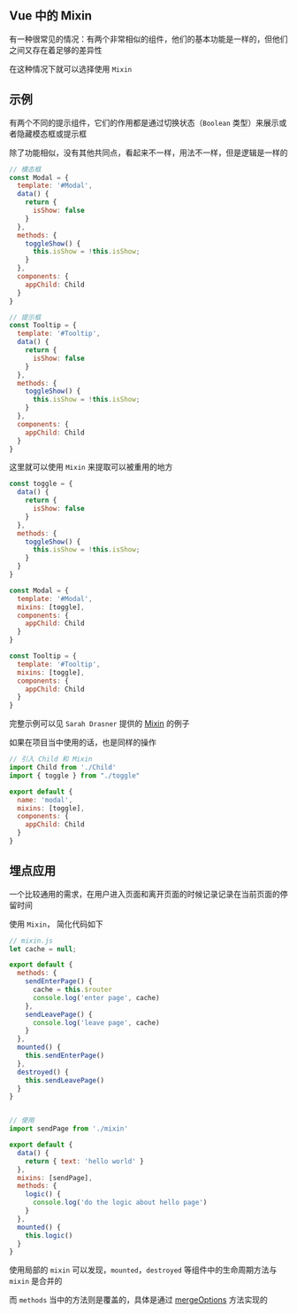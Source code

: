 









## Vue 中的 Mixin

有一种很常见的情况：有两个非常相似的组件，他们的基本功能是一样的，但他们之间又存在着足够的差异性

<!--more-->

在这种情况下就可以选择使用 `Mixin`


## 示例

有两个不同的提示组件，它们的作用都是通过切换状态（`Boolean` 类型）来展示或者隐藏模态框或提示框

除了功能相似，没有其他共同点，看起来不一样，用法不一样，但是逻辑是一样的

```js
// 模态框
const Modal = {
  template: '#Modal',
  data() {
    return {
      isShow: false
    }
  },
  methods: {
    toggleShow() {
      this.isShow = !this.isShow;
    }
  },
  components: {
    appChild: Child
  }
}

// 提示框
const Tooltip = {
  template: '#Tooltip',
  data() {
    return {
      isShow: false
    }
  },
  methods: {
    toggleShow() {
      this.isShow = !this.isShow;
    }
  },
  components: {
    appChild: Child
  }
}
```

这里就可以使用 `Mixin` 来提取可以被重用的地方

```js
const toggle = {
  data() {
    return {
      isShow: false
    }
  },
  methods: {
    toggleShow() {
      this.isShow = !this.isShow;
    }
  }
}

const Modal = {
  template: '#Modal',
  mixins: [toggle],
  components: {
    appChild: Child
  }
}

const Tooltip = {
  template: '#Tooltip',
  mixins: [toggle],
  components: {
    appChild: Child
  }
}
```

完整示例可以见 `Sarah Drasner` 提供的 [Mixin](https://codepen.io/sdras/pen/101a5d737b31591e5801c60b666013db/) 的例子

如果在项目当中使用的话，也是同样的操作

```js
// 引入 Child 和 Mixin
import Child from './Child'
import { toggle } from "./toggle"

export default {
  name: 'modal',
  mixins: [toggle],
  components: {
    appChild: Child
  }
}
```



## 埋点应用

一个比较通用的需求，在用户进入页面和离开页面的时候记录记录在当前页面的停留时间

使用 `Mixin`， 简化代码如下

```js
// mixin.js
let cache = null;

export default {
  methods: {
    sendEnterPage() {
      cache = this.$router
      console.log('enter page', cache)
    },
    sendLeavePage() {
      console.log('leave page', cache)
    }
  },
  mounted() {
    this.sendEnterPage()
  },
  destroyed() {
    this.sendLeavePage()
  }
}


// 使用
import sendPage from './mixin'

export default {
  data() {
    return { text: 'hello world' }
  },
  mixins: [sendPage],
  methods: {
    logic() {
      console.log('do the logic about hello page')
    }
  },
  mounted() {
    this.logic()
  }
}
```

使用局部的 `mixin` 可以发现，`mounted`，`destroyed` 等组件中的生命周期方法与 `mixin` 是合并的

而 `methods` 当中的方法则是覆盖的，具体是通过 [mergeOptions](https://github.com/vuejs/vue/blob/master/src/core/util/options.js) 方法实现的



